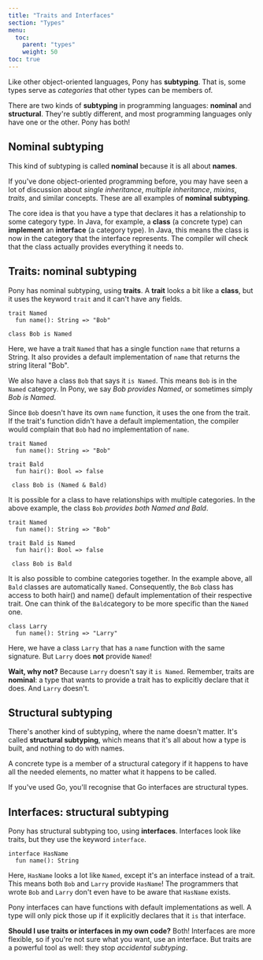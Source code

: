 ```yaml
---
title: "Traits and Interfaces"
section: "Types"
menu:
  toc:
    parent: "types"
    weight: 50
toc: true
---
```


Like other object-oriented languages, Pony has __subtyping__. That is, some types serve as _categories_ that other types can be members of.

There are two kinds of __subtyping__ in programming languages: __nominal__ and __structural__. They're subtly different, and most programming languages only have one or the other. Pony has both!

## Nominal subtyping

This kind of subtyping is called __nominal__ because it is all about __names__.

If you've done object-oriented programming before, you may have seen a lot of discussion about _single inheritance_, _multiple inheritance_, _mixins_, _traits_, and similar concepts. These are all examples of __nominal subtyping__.

The core idea is that you have a type that declares it has a relationship to some category type. In Java, for example, a __class__ (a concrete type) can __implement__ an __interface__ (a category type). In Java, this means the class is now in the category that the interface represents. The compiler will check that the class actually provides everything it needs to.

## Traits: nominal subtyping

Pony has nominal subtyping, using __traits__. A __trait__ looks a bit like a __class__, but it uses the keyword `trait` and it can't have any fields.

```pony
trait Named
  fun name(): String => "Bob"

class Bob is Named
```

Here, we have a trait `Named` that has a single function `name` that returns a String. It also provides a default implementation of `name` that returns the string literal "Bob".

We also have a class `Bob` that says it `is Named`. This means `Bob` is in the `Named` category. In Pony, we say _Bob provides Named_, or sometimes simply _Bob is Named_.

Since `Bob` doesn't have its own `name` function, it uses the one from the trait. If the trait's function didn't have a default implementation, the compiler would complain that `Bob` had no implementation of `name`.

```pony
trait Named
  fun name(): String => "Bob"
  
trait Bald
  fun hair(): Bool => false
 
 class Bob is (Named & Bald)
 ```
It is possible for a class to have relationships with multiple categories. In the above example, the class `Bob` _provides both Named and Bald_. 

```pony
trait Named
  fun name(): String => "Bob"
  
trait Bald is Named
  fun hair(): Bool => false
 
 class Bob is Bald
 ```
It is also possible to combine categories together. In the example above, all `Bald` classes are automatically `Named`. Consequently, the `Bob` class has access to both hair() and name() default implementation of their respective trait. One can think of the `Bald`category to be more specific than the `Named` one.


```pony
class Larry
  fun name(): String => "Larry"
```

Here, we have a class `Larry` that has a `name` function with the same signature. But `Larry` does __not__ provide `Named`!

__Wait, why not?__ Because `Larry` doesn't say it `is Named`. Remember, traits are __nominal__: a type that wants to provide a trait has to explicitly declare that it does. And `Larry` doesn't.

## Structural subtyping

There's another kind of subtyping, where the name doesn't matter. It's called __structural subtyping__, which means that it's all about how a type is built, and nothing to do with names.

A concrete type is a member of a structural category if it happens to have all the needed elements, no matter what it happens to be called.

If you've used Go, you'll recognise that Go interfaces are structural types.

## Interfaces: structural subtyping

Pony has structural subtyping too, using __interfaces__. Interfaces look like traits, but they use the keyword `interface`.

```pony
interface HasName
  fun name(): String
```

Here, `HasName` looks a lot like `Named`, except it's an interface instead of a trait. This means both `Bob` and `Larry` provide `HasName`! The programmers that wrote `Bob` and `Larry` don't even have to be aware that `HasName` exists.

Pony interfaces can have functions with default implementations as well. A type will only pick those up if it explicitly declares that it `is` that interface.

__Should I use traits or interfaces in my own code?__ Both! Interfaces are more flexible, so if you're not sure what you want, use an interface. But traits are a powerful tool as well: they stop _accidental subtyping_.
